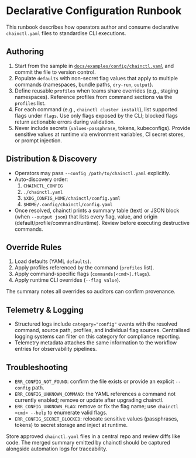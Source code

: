 # Declarative Configuration Runbook

This runbook describes how operators author and consume declarative `chainctl.yaml` files to standardise CLI executions.

## Authoring
1. Start from the sample in [`docs/examples/config/chainctl.yaml`](../examples/config/chainctl.yaml) and commit the file to version control.
2. Populate `defaults` with non-secret flag values that apply to multiple commands (namespaces, bundle paths, `dry-run`, `output`).
3. Define reusable `profiles` when teams share overrides (e.g., staging namespaces). Reference profiles from command sections via the `profiles` list.
4. For each command (e.g., `chainctl cluster install`), list supported flags under `flags`. Use only flags exposed by the CLI; blocked flags return actionable errors during validation.
5. Never include secrets (`values-passphrase`, tokens, kubeconfigs). Provide sensitive values at runtime via environment variables, CI secret stores, or prompt injection.

## Distribution & Discovery
- Operators may pass `--config /path/to/chainctl.yaml` explicitly.
- Auto-discovery order:
  1. `CHAINCTL_CONFIG`
  2. `./chainctl.yaml`
  3. `$XDG_CONFIG_HOME/chainctl/config.yaml`
  4. `$HOME/.config/chainctl/config.yaml`
- Once resolved, chainctl prints a summary table (text) or JSON block (when `--output json`) that lists every flag, value, and origin (default/profile/command/runtime). Review before executing destructive commands.

## Override Rules
1. Load defaults (YAML `defaults`).
2. Apply profiles referenced by the command (`profiles` list).
3. Apply command-specific flags (`commands[<cmd>].flags`).
4. Apply runtime CLI overrides (`--flag value`).

The summary notes all overrides so auditors can confirm provenance.

## Telemetry & Logging
- Structured logs include `category="config"` events with the resolved command, source path, profiles, and individual flag sources. Centralised logging systems can filter on this category for compliance reporting.
- Telemetry metadata attaches the same information to the workflow entries for observability pipelines.

## Troubleshooting
- `ERR_CONFIG_NOT_FOUND`: confirm the file exists or provide an explicit `--config` path.
- `ERR_CONFIG_UNKNOWN_COMMAND`: the YAML references a command not currently enabled; remove or update after upgrading chainctl.
- `ERR_CONFIG_UNKNOWN_FLAG`: remove or fix the flag name; use `chainctl <cmd> --help` to enumerate valid flags.
- `ERR_CONFIG_SECRET_BLOCKED`: relocate sensitive values (passphrases, tokens) to secret storage and inject at runtime.

Store approved `chainctl.yaml` files in a central repo and review diffs like code. The merged summary emitted by chainctl should be captured alongside automation logs for traceability.
